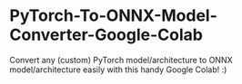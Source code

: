 # PyTorch-To-ONNX-Model-Converter-Google-Colab
Convert any (custom) PyTorch model/architecture to ONNX model/architecture easily with this handy Google Colab! :)
